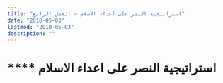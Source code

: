 ```yaml
---
title: "استراتيجية النصر على أعداء الاسلام – الفصل الرابع"
date: "2018-05-03"
lastmod: "2018-05-03"
description: ""
---
```

# **** **استراتيجية النصر** على اعداء الاسلام

###
